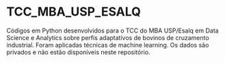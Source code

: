 # TCC_MBA_USP_ESALQ
Códigos em Python desenvolvidos para o TCC do MBA USP/Esalq em Data Science e Analytics sobre perfis adaptativos de bovinos de cruzamento industrial. Foram aplicadas técnicas de machine learning. Os dados são privados e não estão disponíveis neste repositório.
